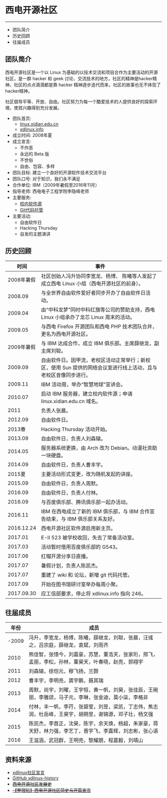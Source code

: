 # 西电开源社区
---

* 团队简介
* 历史回顾
* 往届成员

## 团队简介

西电开源社区是一个以 Linux 为基础的以技术交流和项目合作为主要活动的开源社区，是一群 hacker 和 geek 讨论、交流技术的地方，社区的精神是hacker精神，社区的点点滴滴都是靠 hacker 精神逐步迭代而来，社区的故事也无不体现了hacker精神。

社区倡导平等、开放、自由。社区努力为每一个酷爱技术的人提供良好的探索环境，使其兴趣得到充分发展。

* 团队首页:
  * [linux.xidian.edu.cn](http://linux.xidian.edu.cn)
  * [xdlinux.info](https://xdlinux.info)
* 成立时间: 2008年夏
* 成立宣言:
  * 不作恶
  * 永远的 Beta 版
  * 不世俗
  * 自由、包容、多样
* 团队目标: 建立一个良好的开源软件技术交流平台
* 团队口号: 对于知识，我们永不满足
* 合作单位: IBM（2009年暑假至2016年11月）
* 指导老师: 西电电子工程学院李隐峰老师
* 主要服务:
  * [校内软件源](https://linux.xidian.edu.cn/mirrors)
  * [Git代码托管](https://linux.xidian.edu.cn/git)
* 主要活动:
  * 自由软件日
  * Hacking Thursday
  * 自发的主题演讲

## 历史回顾

时间 | 事件
--- | ---
2008年暑假 | 社区创始人冯升协同李宽龙、杨博、 陈曦等人发起了成立西电 Linux 小组（西电开源社区的前身）。
2008.09 | 与全世界自由软件爱好者同步开办了自由软件日活动。
2009.04 | 由“中科龙梦”同时中科红旗等公司的赞助支持，西电 Linux 小组承办了龙芯 Linux 周末的活动。
2009.05 | 与西电 Firefox 开源团队和西电 PHP 技术团队合并，更名为西电开源社区。
2009年暑假 | 与 IBM 达成合作，成立 IBM 俱乐部。主席薛继龙，副主席刘聪。
2009.09 | 自由软件日。因甲流，老校区活动正常举行；新校区，使用 Sun 提供的网络会议室进行线上活动，且与老校区音像同步进行。
2009.11 | IBM 活动周，举办“智慧地球”宣讲会。
2010.07 | 启动 IBM 服务器，建立校内软件源；申请 linux.xidian.edu.cn 域名。
2011 | 负责人张晨。
2012.09 | 自由软件日。
2013春 | Hacking Thursday 活动开始。
2013.09 | 自由软件日，负责人刘森辕。
2014.05 | 服务器系统更换，由 Arch 改为 Debian。动漫社资助一块硬盘。
2014.09 | 自由软件日，负责人曹丰宇。
2015夏 | 主要活动形式变更，改为随机发起的讲座。
2015.09 | 自由软件日，负责人周默。
2016.09 | 自由软件日，负责人付林。
2016.09 | 与百度俱乐部、腾讯俱乐部一起办活动。
2016.11 | IBM 在西电成立了新的 IBM 俱乐部，与 IBM 合作宣告结束，与 IBM 俱乐部关系友好。
2016.12.24 | 西电开源社区软件源启用新主页。
2017.01 | E-II 523 被学校收回，失去了常备活动室。
2017.03 | 活动暂时借用百度俱乐部的 G543。
2017.06 | 红帽开源分享日直播。
2017.07 | 暑假计划，负责人陈凯杰。
2017.07 | 重建了 wiki 和 论坛，新增 git 代码托管。
2017.09 | 开始在图书馆研讨室举办每周小聚。
2017.09.30 | 应工信部要求，停止将 xdlinux.info 指向 246。

## 往届成员

年份 | 成员
--- | ---
-2009 | 冯升，李宽龙，杨博，陈曦，薛继龙，刘聪，张晨，汪彧之，吕宗庭，薛继龙，袁斌，刘雨齐
2010 |  熊佳智，张惜今，刘嘉豪，苏慧，董浩天，张家珩，邢飞，孟丽，李松，孙林，董昊天，叶春晓，赵亮，郭翔宇
2011 | 刘森辕，徐恺元，穆飞扬，兰颢
2012 | 曹丰宇，李明亮，龚宇鹏，聂其瑞
2013 | 周默，尚宇，刘曜，王宇恒，黄一帆，刘昊，张佳辰，王碗丽，李雅颂，马子元，李琳，张金迪，莫小柒，李格非
2014 | 付林，丰一帆，李荇，张碧莹，刘昱，梁凯，丁志伟，焦志润，杜岳峰，王昊宇，胡朔昱，谢锦源，邓子壮，杨文强
2015 | 陈凯杰，李首正，沈昊，陈宇，余天焕，杨超，朱家豪，蒋天舒，林力强，李艺丁，晋宇飞，李嘉辉，刘志彬，张心语
2016 | 王滋涵，武冠群，王明亮，黎耀朗，程嘉毅，刘靖山

## 资料来源

* [xdlinux社区宣言](http://linux.xidian.edu.cn/static/xdlinux.html)
* [GitHub xdlinux-history](https://github.com/xdlinux/xdlinux-history)
* [~~西电开源社区发展史~~](http://xdlinux.info/bbs/forum.php?mod=viewthread&tid=119&extra=page%3D1)
* [~~【整理贴】西电开源社区简史与开篇宣言~~](http://xdlinux.info/bbs/forum.php?mod=viewthread&tid=1240&extra=page%3D1)
